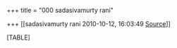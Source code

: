 +++
title = "000 sadasivamurty rani"

+++
[[sadasivamurty rani	2010-10-12, 16:03:49 [Source](https://groups.google.com/g/bvparishat/c/7htRPoMqoIk)]]



[TABLE]

  

